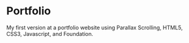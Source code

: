 Portfolio
=========

My first version at a portfolio website using Parallax Scrolling, HTML5, CSS3, Javascript, and Foundation.
